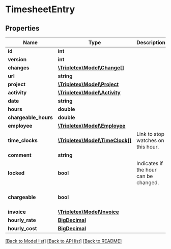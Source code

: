 # TimesheetEntry

## Properties
Name | Type | Description | Notes
------------ | ------------- | ------------- | -------------
**id** | **int** |  | [optional] 
**version** | **int** |  | [optional] 
**changes** | [**\Tripletex\Model\Change[]**](Change.md) |  | [optional] 
**url** | **string** |  | [optional] 
**project** | [**\Tripletex\Model\Project**](Project.md) |  | [optional] 
**activity** | [**\Tripletex\Model\Activity**](Activity.md) |  | 
**date** | **string** |  | 
**hours** | **double** |  | 
**chargeable_hours** | **double** |  | 
**employee** | [**\Tripletex\Model\Employee**](Employee.md) |  | 
**time_clocks** | [**\Tripletex\Model\TimeClock[]**](TimeClock.md) | Link to stop watches on this hour. | [optional] 
**comment** | **string** |  | [optional] 
**locked** | **bool** | Indicates if the hour can be changed. | [optional] [default to false]
**chargeable** | **bool** |  | [optional] [default to false]
**invoice** | [**\Tripletex\Model\Invoice**](Invoice.md) |  | [optional] 
**hourly_rate** | [**BigDecimal**](BigDecimal.md) |  | [optional] 
**hourly_cost** | [**BigDecimal**](BigDecimal.md) |  | [optional] 

[[Back to Model list]](../README.md#documentation-for-models) [[Back to API list]](../README.md#documentation-for-api-endpoints) [[Back to README]](../README.md)

